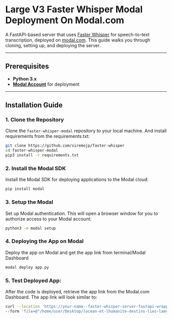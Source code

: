 # Large V3 Faster Whisper Modal Deployment On Modal.com 

A FastAPI-based server that uses [Faster Whisper](https://github.com/guillaumekln/faster-whisper) for speech-to-text transcription, deployed on [modal.com](https://modal.com). This guide walks you through cloning, setting up, and deploying the server.

---

## Prerequisites

- **Python 3.x**
- **[Modal Account](https://modal.com)** for deployment

---

## Installation Guide

### 1. Clone the Repository

Clone the `faster-whisper-modal` repository to your local machine. And install requirements from the requirements.txt:

```bash
git clone https://github.com/siremojp/faster-whisper
cd faster-whisper-modal
pip3 install -r requirements.txt
```


### 2. Install the Modal SDK
Install the Modal SDK for deploying applications to the Modal cloud:

```bash
pip install modal
```

### 3. Setup the Modal
Set up Modal authentication. This will open a browser window for you to authorize access to your Modal account:
```bash
python3 -m modal setup
```

### 4. Deploying the App on Modal
Deploy the app on Modal and get the app link from terminal/Modal Dashboard
```bash 
modal deploy app.py    
```

### 5. Test Deployed App:
After the code is deployed, retrieve the app link from the Modal.com Dashboard. The app link will look similar to:

```bash 
curl --location 'https://your-name--faster-whisper-server-fastapi-wrapper.modal.run/transcribe' \
--form 'file=@"/home/user/Desktop/locean-et-lhumanite-destins-lies-lamya-essemlali-tedxorleans-128-ytshorts.savetube.me.mp3"'
```